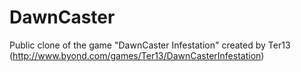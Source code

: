DawnCaster
==========

Public clone of the game "DawnCaster Infestation" created by Ter13 (http://www.byond.com/games/Ter13/DawnCasterInfestation)
